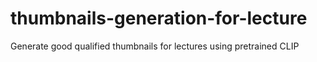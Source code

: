 # thumbnails-generation-for-lecture
Generate good qualified thumbnails for lectures using pretrained CLIP
